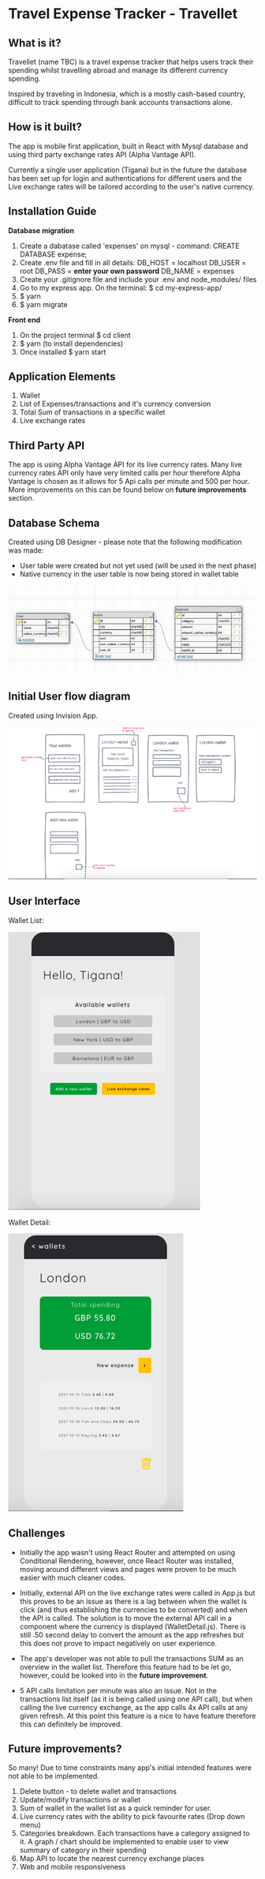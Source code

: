 # Travel Expense Tracker - Travellet

## What is it?

Travellet (name TBC) is a travel expense tracker that helps users track their spending whilst travelling abroad and manage its different currency spending.

Inspired by traveling in Indonesia, which is a mostly cash-based country, difficult to track spending through bank accounts transactions alone.

## How is it built?

The app is mobile first application, built in React with Mysql database and using third party exchange rates API (Alpha Vantage API).

Currently a single user application (Tigana) but in the future the database has been set up for login and authentications for different users and the Live exchange rates will be tailored according to the user's native currency.

## Installation Guide

**Database migration**

1. Create a dabatase called 'expenses' on mysql - command: CREATE DATABASE expense;
2. Create .env file and fill in all details:
   DB_HOST = localhost
   DB_USER = root
   DB_PASS = **enter your own password**
   DB_NAME = expenses
3. Create your .gitignore file and include your .env and node_modules/ files
4. Go to my express app. On the terminal: $ cd my-express-app/
5. $ yarn
6. $ yarn migrate

**Front end**

1. On the project terminal $ cd client
2. $ yarn (to install dependencies)
3. Once installed $ yarn start

## Application Elements

1. Wallet
2. List of Expenses/transactions and it's currency conversion
3. Total Sum of transactions in a specific wallet
4. Live exchange rates

## Third Party API

The app is using Alpha Vantage API for its live currency rates. Many live currency rates API only have very limited calls per hour therefore Alpha Vantage is chosen as it allows for 5 Api calls per minute and 500 per hour. More improvements on this can be found below on **future improvements** section.

## Database Schema

Created using DB Designer - please note that the following modification was made:

- User table were created but not yet used (will be used in the next phase)
- Native currency in the user table is now being stored in wallet table

<img src="images/DB-schema.png">

## Initial User flow diagram

Created using Invision App.

<img src="images/user-flow.png">

## User Interface

Wallet List:

<img src="images/wallet-list.png">

Wallet Detail:

<img src="images/wallet-detail.png">

## Challenges

- Initially the app wasn't using React Router and attempted on using Conditional Rendering, however, once React Router was installed, moving around different views and pages were proven to be much easier with much cleaner codes.

- Initially, external API on the live exchange rates were called in App.js but this proves to be an issue as there is a lag between when the wallet is click (and thus establishing the currencies to be converted) and when the API is called. The solution is to move the external API call in a component where the currency is displayed (WalletDetail.js). There is still .50 second delay to convert the amount as the app refreshes but this does not prove to impact negatively on user experience.

- The app's developer was not able to pull the transactions SUM as an overview in the wallet list. Therefore this feature had to be let go, however, could be looked into in the **future improvement**.

- 5 API calls limitation per minute was also an issue. Not in the transactions list itself (as it is being called using one API call), but when calling the live currency exchange, as the app calls 4x API calls at any given refresh. At this point this feature is a nice to have feature therefore this can definitely be improved.

## Future improvements?

So many! Due to time constraints many app's initial intended features were not able to be implemented.

1. Delete button - to delete wallet and transactions
2. Update/modify transactions or wallet
3. Sum of wallet in the wallet list as a quick reminder for user.
4. Live currency rates with the ability to pick favourite rates (Drop down menu)
5. Categories breakdown. Each transactions have a category assigned to it. A graph / chart should be implemented to enable user to view summary of category in their spending
6. Map API to locate the nearest currency exchange places
7. Web and mobile responsiveness
